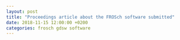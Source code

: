 ```yaml
---
layout: post
title: "Proceedings article about the FROSch software submitted"
date: 2018-11-15 12:00:00 +0200
categories: frosch gdsw software
---
```

